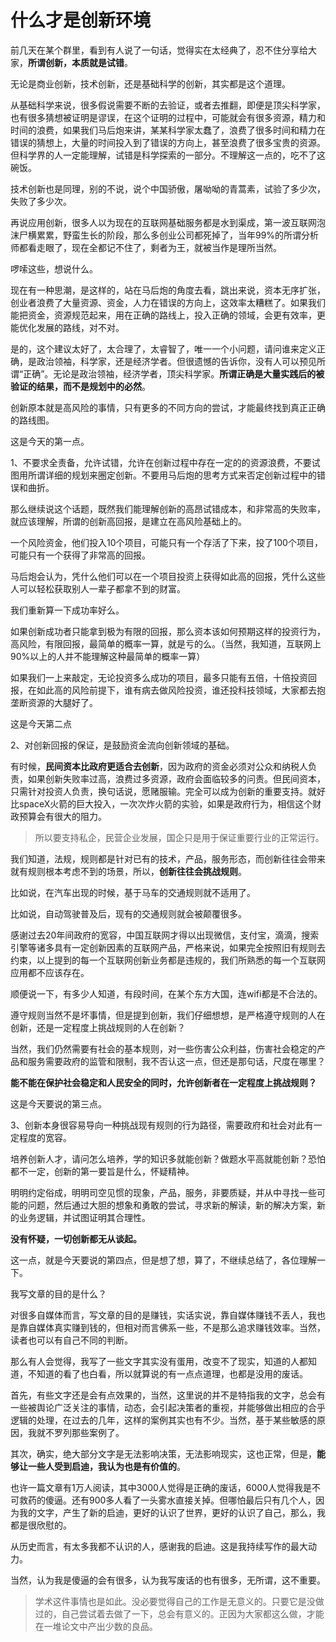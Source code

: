 # 什么才是创新环境

前几天在某个群里，看到有人说了一句话，觉得实在太经典了，忍不住分享给大家，**所谓创新，本质就是试错**。


无论是商业创新，技术创新，还是基础科学的创新，其实都是这个道理。


从基础科学来说，很多假说需要不断的去验证，或者去推翻，即便是顶尖科学家，也有很多猜想被证明是谬误，在这个证明的过程中，可能就会有很多资源，精力和时间的浪费，如果我们马后炮来讲，某某科学家太蠢了，浪费了很多时间和精力在错误的猜想上，大量的时间投入到了错误的方向上，甚至浪费了很多宝贵的资源。但科学界的人一定能理解，试错是科学探索的一部分。不理解这一点的，吃不了这碗饭。


技术创新也是同理，别的不说，说个中国骄傲，屠呦呦的青蒿素，试验了多少次，失败了多少次。


再说应用创新，很多人以为现在的互联网基础服务都是水到渠成，第一波互联网泡沫尸横累累，野蛮生长的阶段，那么多创业公司都死掉了，当年99%的所谓分析师都看走眼了，现在全都记不住了，剩者为王，就被当作是理所当然。


啰嗦这些，想说什么。


现在有一种思潮，是这样的，站在马后炮的角度去看，跳出来说，资本无序扩张，创业者浪费了大量资源、资金，人力在错误的方向上，这效率太糟糕了。如果我们能把资金，资源规范起来，用在正确的路线上，投入正确的领域，会更有效率，更能优化发展的路线，对不对。


是的，这个建议太好了，太合理了，太睿智了，唯一一个小问题，请问谁来定义正确，是政治领袖，科学家，还是经济学者。但很遗憾的告诉你，没有人可以预见所谓“正确”。无论是政治领袖，经济学者，顶尖科学家。**所谓正确是大量实践后的被验证的结果，而不是规划中的必然**。


创新原本就是高风险的事情，只有更多的不同方向的尝试，才能最终找到真正正确的路线图。


这是今天的第一点。


1、不要求全责备，允许试错，允许在创新过程中存在一定的的资源浪费，不要试图用所谓详细的规划来圈定创新。不要用马后炮的思考方式来否定创新过程中的错误和曲折。


那么继续说这个话题，既然我们能理解创新的高昂试错成本，和非常高的失败率，就应该理解，所谓的创新高回报，是建立在高风险基础上的。


一个风险资金，他们投入10个项目，可能只有一个存活了下来，投了100个项目，可能只有一个获得了非常高的回报。


马后炮会认为，凭什么他们可以在一个项目投资上获得如此高的回报，凭什么这些人可以轻松获取别人一辈子都拿不到的财富。


我们重新算一下成功率好么。


如果创新成功者只能拿到极为有限的回报，那么资本该如何预期这样的投资行为，高风险，有限回报，最简单的概率一算，就是亏的么。（当然，我知道，互联网上90%以上的人并不能理解这种最简单的概率一算）


如果我们一上来敲定，无论投资多么成功的项目，最多只能有五倍，十倍投资回报，在如此高的风险前提下，谁有病去做风险投资，谁还投科技领域，大家都去抱垄断资源的大腿好了。


这是今天第二点


2、对创新回报的保证，是鼓励资金流向创新领域的基础。

有时候，**民间资本比政府更适合去创新**，因为政府的资金必须对公众和纳税人负责，如果创新失败率过高，浪费过多资源，政府会面临较多的问责。但民间资本，只需针对投资人负责，换句话说，愿赌服输。完全可以成为创新的重要支持。就好比spaceX火箭的巨大投入，一次次炸火箭的实验，如果是政府行为，相信这个财政预算会有很大的阻力。

> 所以要支持私企，民营企业发展，国企只是用于保证重要行业的正常运行。


我们知道，法规，规则都是针对已有的技术，产品，服务形态，而创新往往会带来就有规则根本考虑不到的场景，所以，**创新往往会挑战规则**。


比如说，在汽车出现的时候，基于马车的交通规则就不适用了。

比如说，自动驾驶普及后，现有的交通规则就会被颠覆很多。


感谢过去20年间政府的宽容，中国互联网才得以出现微信，支付宝，滴滴，搜索引擎等诸多具有一定创新因素的互联网产品，严格来说，如果完全按照旧有规则去约束，以上提到的每一个互联网创新业务都是违规的，我们所熟悉的每一个互联网应用都不应该存在。


顺便说一下，有多少人知道，有段时间，在某个东方大国，连wifi都是不合法的。


遵守规则当然不是坏事情，但是提到创新，我们仔细想想，是严格遵守规则的人在创新，还是一定程度上挑战规则的人在创新？


当然，我们仍然需要有社会的基本规则，对一些伤害公众利益，伤害社会稳定的产品和服务需要政府的监管和限制，我不否认这一点，但还是那句话，尺度在哪里？

**能不能在保护社会稳定和人民安全的同时，允许创新者在一定程度上挑战规则？**


这是今天要说的第三点。


3、创新本身很容易导向一种挑战现有规则的行为路径，需要政府和社会对此有一定程度的宽容。


培养创新人才，请问怎么培养，学的知识多就能创新？做题水平高就能创新？恐怕都不一定，创新的第一要旨是什么，怀疑精神。


明明约定俗成，明明司空见惯的现象，产品，服务，非要质疑，并从中寻找一些可能的问题，然后通过大胆的想象和勇敢的尝试，寻求新的解读，新的解决方案，新的业务逻辑，并试图证明其合理性。


**没有怀疑，一切创新都无从谈起。**


这一点，就是今天要说的第四点，但是想了想，算了，不继续总结了，各位理解一下。



我写文章的目的是什么？


对很多自媒体而言，写文章的目的是赚钱，实话实说，靠自媒体赚钱不丢人，我也是靠自媒体真实赚到钱的，但相对而言佛系一些，不是那么追求赚钱效率。当然，读者也可以有自己不同的判断。


那么有人会觉得，我写了一些文字其实没有蛋用，改变不了现实，知道的人都知道，不知道的看了也白看，所以就算说的有一点点道理，也都是没用的废话。


首先，有些文字还是会有点效果的，当然，这里说的并不是特指我的文字，总会有一些被舆论广泛关注的事情，动态，会引起决策者的重视，并能够做出相应的合乎逻辑的处理，在过去的几年，这样的案例其实也有不少。当然，基于某些敏感的原因，我就不罗列那些案例了。


其次，确实，绝大部分文字是无法影响决策，无法影响现实，这也正常，但是，**能够让一些人受到启迪，我认为也是有价值的**。


也许一篇文章有1万人阅读，其中3000人觉得是正确的废话，6000人觉得我是不可救药的傻逼。还有900多人看了一头雾水直接关掉。但哪怕最后只有几个人，因为我的文字，产生了新的启迪，更好的认识了世界，更好的认识了自己，那么，我都是很欣慰的。


从历史而言，有太多我都不认识的人，感谢我的启迪。这是我持续写作的最大动力。


当然，认为我是傻逼的会有很多，认为我写废话的也有很多，无所谓，这不重要。

> 学术这件事情也是如此。没必要觉得自己的工作是无意义的。只要它是没做过的，自己尝试着去做了一下，总会有意义的。正因为大家都这么做，才能在一堆论文中产出少数的良品。